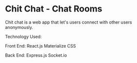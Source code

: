 <h1>Chit Chat - Chat Rooms</h1>
Chit chat is a web app that let's users connect with other users anonymously.

Technology Used:

Front End:
React.js
Materialize CSS

Back End:
Express.js
Socket.io